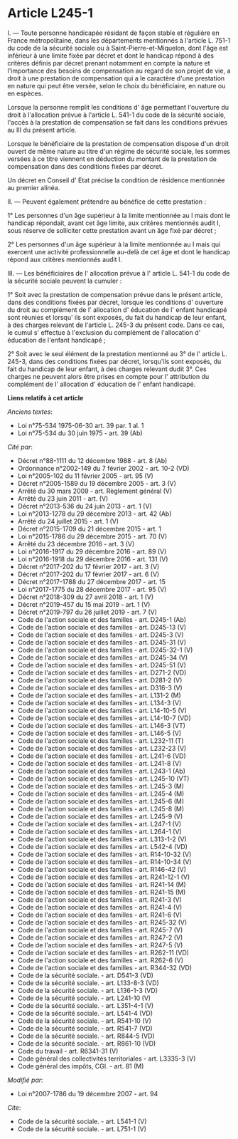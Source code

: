 # Article L245-1

I. ― Toute personne handicapée résidant de façon stable et régulière en France métropolitaine, dans les départements
mentionnés à l'article L. 751-1 du code de la sécurité sociale ou à Saint-Pierre-et-Miquelon, dont l'âge est inférieur à une
limite fixée par décret et dont le handicap répond à des critères définis par décret prenant notamment en compte la nature et
l'importance des besoins de compensation au regard de son projet de vie, a droit à une prestation de compensation qui a le
caractère d'une prestation en nature qui peut être versée, selon le choix du bénéficiaire, en nature ou en espèces. 

Lorsque la personne remplit les conditions d' âge permettant l'ouverture du droit à l'allocation prévue à l'article L. 541-1
du code de la sécurité sociale, l'accès à la prestation de compensation se fait dans les conditions prévues au III du présent
article. 

Lorsque le bénéficiaire de la prestation de compensation dispose d'un droit ouvert de même nature au titre d'un régime de
sécurité sociale, les sommes versées à ce titre viennent en déduction du montant de la prestation de compensation dans des
conditions fixées par décret. 

Un décret en Conseil d' Etat précise la condition de résidence mentionnée au premier alinéa. 

II. ― Peuvent également prétendre au bénéfice de cette prestation : 

1° Les personnes d'un âge supérieur à la limite mentionnée au I mais dont le handicap répondait, avant cet âge limite, aux
critères mentionnés audit I, sous réserve de solliciter cette prestation avant un âge fixé par décret ; 

2° Les personnes d'un âge supérieur à la limite mentionnée au I mais qui exercent une activité professionnelle au-delà de cet
âge et dont le handicap répond aux critères mentionnés audit I. 

III. ― Les bénéficiaires de l' allocation prévue à l' article L. 541-1 du code de la sécurité sociale peuvent la cumuler : 

1° Soit avec la prestation de compensation prévue dans le présent article, dans des conditions fixées par décret, lorsque les
conditions d' ouverture du droit au complément de l' allocation d' éducation de l' enfant handicapé sont réunies et lorsqu'
ils sont exposés, du fait du handicap de leur enfant, à des charges relevant de l'article L. 245-3 du présent code. Dans ce
cas, le cumul s' effectue à l'exclusion du complément de l'allocation d' éducation de l'enfant handicapé ; 

2° Soit avec le seul élément de la prestation mentionné au 3° de l' article L. 245-3, dans des conditions fixées par décret,
lorsqu'ils sont exposés, du fait du handicap de leur enfant, à des charges relevant dudit 3°. Ces charges ne peuvent alors
être prises en compte pour l' attribution du complément de l' allocation d' éducation de l' enfant handicapé.

**Liens relatifs à cet article**

_Anciens textes_:

  - Loi n°75-534 1975-06-30 art. 39 par. 1 al. 1
  - Loi n°75-534 du 30 juin 1975 - art. 39 (Ab)

_Cité par_:

  - Décret n°88-1111 du 12 décembre 1988 - art. 8 (Ab)
  - Ordonnance n°2002-149 du 7 février 2002 - art. 10-2 (VD)
  - Loi n°2005-102 du 11 février 2005 - art. 95 (V)
  - Décret n°2005-1589 du 19 décembre 2005 - art. 3 (V)
  - Arrêté du 30 mars 2009 - art. Règlement général (V)
  - Arrêté du 23 juin 2011 - art. (V)
  - Décret n°2013-536 du 24 juin 2013 - art. 1 (V)
  - Loi n°2013-1278 du 29 décembre 2013 - art. 42 (Ab)
  - Arrêté du 24 juillet 2015 - art. 1 (V)
  - Décret n°2015-1709 du 21 décembre 2015 - art. 1
  - Loi n°2015-1786 du 29 décembre 2015 - art. 70 (V)
  - Arrêté du 23 décembre 2016 - art. 3 (V)
  - Loi n°2016-1917 du 29 décembre 2016 - art. 89 (V)
  - Loi n°2016-1918 du 29 décembre 2016 - art. 131 (V)
  - Décret n°2017-202 du 17 février 2017 - art. 3 (V)
  - Décret n°2017-202 du 17 février 2017 - art. 6 (V)
  - Décret n°2017-1788 du 27 décembre 2017 - art. 15
  - Loi n°2017-1775 du 28 décembre 2017 - art. 95 (V)
  - Décret n°2018-309 du 27 avril 2018 - art. 1 (V)
  - Décret n°2019-457 du 15 mai 2019 - art. 1 (V)
  - Décret n°2019-797 du 26 juillet 2019 - art. 7 (V)
  - Code de l'action sociale et des familles - art. D245-1 (Ab)
  - Code de l'action sociale et des familles - art. D245-13 (V)
  - Code de l'action sociale et des familles - art. D245-3 (V)
  - Code de l'action sociale et des familles - art. D245-31 (V)
  - Code de l'action sociale et des familles - art. D245-32-1 (V)
  - Code de l'action sociale et des familles - art. D245-34 (V)
  - Code de l'action sociale et des familles - art. D245-51 (V)
  - Code de l'action sociale et des familles - art. D271-2 (VD)
  - Code de l'action sociale et des familles - art. D281-2 (V)
  - Code de l'action sociale et des familles - art. D316-3 (V)
  - Code de l'action sociale et des familles - art. L131-2 (M)
  - Code de l'action sociale et des familles - art. L134-3 (V)
  - Code de l'action sociale et des familles - art. L14-10-5 (V)
  - Code de l'action sociale et des familles - art. L14-10-7 (VD)
  - Code de l'action sociale et des familles - art. L146-3 (VT)
  - Code de l'action sociale et des familles - art. L146-5 (V)
  - Code de l'action sociale et des familles - art. L232-11 (T)
  - Code de l'action sociale et des familles - art. L232-23 (V)
  - Code de l'action sociale et des familles - art. L241-6 (VD)
  - Code de l'action sociale et des familles - art. L241-8 (V)
  - Code de l'action sociale et des familles - art. L243-1 (Ab)
  - Code de l'action sociale et des familles - art. L245-10 (VT)
  - Code de l'action sociale et des familles - art. L245-3 (M)
  - Code de l'action sociale et des familles - art. L245-4 (M)
  - Code de l'action sociale et des familles - art. L245-6 (M)
  - Code de l'action sociale et des familles - art. L245-8 (M)
  - Code de l'action sociale et des familles - art. L245-9 (V)
  - Code de l'action sociale et des familles - art. L247-1 (V)
  - Code de l'action sociale et des familles - art. L264-1 (V)
  - Code de l'action sociale et des familles - art. L313-1-2 (V)
  - Code de l'action sociale et des familles - art. L542-4 (VD)
  - Code de l'action sociale et des familles - art. R14-10-32 (V)
  - Code de l'action sociale et des familles - art. R14-10-34 (V)
  - Code de l'action sociale et des familles - art. R146-42 (V)
  - Code de l'action sociale et des familles - art. R241-12-1 (V)
  - Code de l'action sociale et des familles - art. R241-14 (M)
  - Code de l'action sociale et des familles - art. R241-15 (M)
  - Code de l'action sociale et des familles - art. R241-3 (V)
  - Code de l'action sociale et des familles - art. R241-4 (V)
  - Code de l'action sociale et des familles - art. R241-6 (V)
  - Code de l'action sociale et des familles - art. R245-32 (V)
  - Code de l'action sociale et des familles - art. R245-7 (V)
  - Code de l'action sociale et des familles - art. R247-2 (V)
  - Code de l'action sociale et des familles - art. R247-5 (V)
  - Code de l'action sociale et des familles - art. R262-11 (VD)
  - Code de l'action sociale et des familles - art. R262-6 (V)
  - Code de l'action sociale et des familles - art. R344-32 (VD)
  - Code de la sécurité sociale. - art. D541-3 (VD)
  - Code de la sécurité sociale. - art. L133-8-3 (VD)
  - Code de la sécurité sociale. - art. L136-1-3 (VD)
  - Code de la sécurité sociale. - art. L241-10 (V)
  - Code de la sécurité sociale. - art. L351-4-1 (V)
  - Code de la sécurité sociale. - art. L541-4 (VD)
  - Code de la sécurité sociale. - art. R541-10 (V)
  - Code de la sécurité sociale. - art. R541-7 (VD)
  - Code de la sécurité sociale. - art. R844-5 (VD)
  - Code de la sécurité sociale. - art. R861-10 (VD)
  - Code du travail - art. R6341-31 (V)
  - Code général des collectivités territoriales - art. L3335-3 (V)
  - Code général des impôts, CGI. - art. 81 (M)

_Modifié par_:

  - Loi n°2007-1786 du 19 décembre 2007 - art. 94

_Cite_:

  - Code de la sécurité sociale. - art. L541-1 (V)
  - Code de la sécurité sociale. - art. L751-1 (V)
